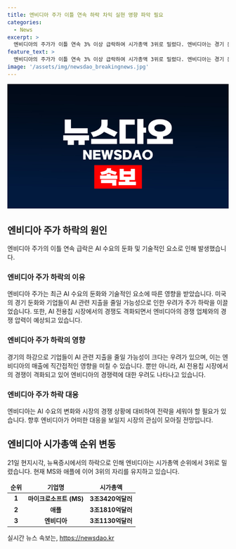 ```yaml
---
title: 엔비디아 주가 이틀 연속 하락 차익 실현 영향 파악 필요
categories:
  - News
excerpt: >
  엔비디아의 주가가 이틀 연속 3% 이상 급락하여 시가총액 3위로 밀렸다. 엔비디아는 경기 둔화와 AI 수요 감소 우려에 대한 시장의 반응으로 인해 약세를 보이고 있으며, 미국 빅테크 기업들과의 AI 전용칩 시장에서의 격화된 경쟁도 우려되고 있다. 패트릭 무어헤드 CEO는 경기 하락 시 기업들이 AI 관련 지출을 줄일 가능성을 언급하여, 이는 엔비디아 매출에 영향을 줄 수 있다고 밝혔다. 이에 따라 엔비디아의 경쟁력과 시가총액이 다시 주목받게 될 전망이다.
feature_text: >
  엔비디아의 주가가 이틀 연속 3% 이상 급락하여 시가총액 3위로 밀렸다. 엔비디아는 경기 둔화와 AI 수요 감소 우려에 대한 시장의 반응으로 인해 약세를 보이고 있으며, 미국 빅테크 기업들과의 AI 전용칩 시장에서의 격화된 경쟁도 우려되고 있다. 패트릭 무어헤드 CEO는 경기 하락 시 기업들이 AI 관련 지출을 줄일 가능성을 언급하여, 이는 엔비디아 매출에 영향을 줄 수 있다고 밝혔다. 이에 따라 엔비디아의 경쟁력과 시가총액이 다시 주목받게 될 전망이다.
image: '/assets/img/newsdao_breakingnews.jpg'
---
```


<p><img src="/assets/img/newsdao_breakingnews.jpg" alt="implanttips 속보" /></p>

<h2 data-ke-size="size26">엔비디아 주가 하락의 원인</h2>

<p data-ke-size="size16">엔비디아 주가의 이틀 연속 급락은 AI 수요의 둔화 및 기술적인 요소로 인해 발생했습니다.</p>

<h3>엔비디아 주가 하락의 이유</h3>

<p data-ke-size="size16">엔비디아 주가는 최근 AI 수요의 둔화와 기술적인 요소에 따른 영향을 받았습니다. 미국의 경기 둔화와 기업들이 AI 관련 지출을 줄일 가능성으로 인한 우려가 주가 하락을 이끌었습니다. 또한, AI 전용칩 시장에서의 경쟁도 격화되면서 엔비디아의 경쟁 업체와의 경쟁 압력이 예상되고 있습니다.</p>

<h3>엔비디아 주가 하락의 영향</h3>

<p data-ke-size="size16">경기의 하강으로 기업들이 AI 관련 지출을 줄일 가능성이 크다는 우려가 있으며, 이는 엔비디아의 매출에 직간접적인 영향을 미칠 수 있습니다. 뿐만 아니라, AI 전용칩 시장에서의 경쟁이 격화되고 있어 엔비디아의 경쟁력에 대한 우려도 나타나고 있습니다.</p>

<h3>엔비디아 주가 하락 대응</h3>

<p data-ke-size="size16">엔비디아는 AI 수요의 변화와 시장의 경쟁 상황에 대비하여 전략을 세워야 할 필요가 있습니다. 향후 엔비디아가 어떠한 대응을 보일지 시장의 관심이 모아질 전망입니다.</p>

<h2 data-ke-size="size26">엔비디아 시가총액 순위 변동</h2>

<p data-ke-size="size16">21일 현지시각, 뉴욕증시에서의 하락으로 인해 엔비디아는 시가총액 순위에서 3위로 밀렸습니다. 현재 MS와 애플에 이어 3위의 자리를 유지하고 있습니다.</p>

<table>
<thead>
  <tr>
    <td style="text-align: center; height: 17px;"><b>순위</b></td>
    <td style="text-align: center; height: 17px;"><b>기업명</b></td>
    <td style="text-align: center; height: 17px;"><b>시가총액</b></td>
  </tr>
</thead>
<tbody>
  <tr>
    <td style="text-align: center; height: 17px;"><b>1</b></td>
    <td style="text-align: center; height: 17px;"><b>마이크로소프트 (MS)</b></td>
    <td style="text-align: center; height: 17px;"><b>3조3420억달러</b></td>
  </tr>
  <tr>
    <td style="text-align: center; height: 17px;"><b>2</b></td>
    <td style="text-align: center; height: 17px;"><b>애플</b></td>
    <td style="text-align: center; height: 17px;"><b>3조1810억달러</b></td>
  </tr>
  <tr>
    <td style="text-align: center; height: 17px;"><b>3</b></td>
    <td style="text-align: center; height: 17px;"><b>엔비디아</b></td>
    <td style="text-align: center; height: 17px;"><b>3조1130억달러</b></td>
  </tr>
</tbody>
</table>
실시간 뉴스 속보는, <a href="https://newsdao.kr" rel="dofollow">https://newsdao.kr</a>


